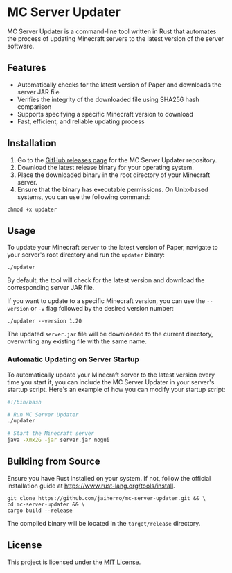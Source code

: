 # MC Server Updater

MC Server Updater is a command-line tool written in Rust that automates the process of updating Minecraft servers to the latest version of the server software.

## Features

- Automatically checks for the latest version of Paper and downloads the server JAR file
- Verifies the integrity of the downloaded file using SHA256 hash comparison
- Supports specifying a specific Minecraft version to download
- Fast, efficient, and reliable updating process

## Installation

1. Go to the [GitHub releases page](https://github.com/jaiherro/mc-server-updater/releases) for the MC Server Updater repository.
2. Download the latest release binary for your operating system.
3. Place the downloaded binary in the root directory of your Minecraft server.
4. Ensure that the binary has executable permissions. On Unix-based systems, you can use the following command:
    
```
chmod +x updater
```

## Usage

To update your Minecraft server to the latest version of Paper, navigate to your server's root directory and run the `updater` binary:

```
./updater
```

By default, the tool will check for the latest version and download the corresponding server JAR file.

If you want to update to a specific Minecraft version, you can use the `--version` or `-v` flag followed by the desired version number:

```
./updater --version 1.20
```

The updated `server.jar` file will be downloaded to the current directory, overwriting any existing file with the same name.

### Automatic Updating on Server Startup

To automatically update your Minecraft server to the latest version every time you start it, you can include the MC Server Updater in your server's startup script. Here's an example of how you can modify your startup script:

```bash
#!/bin/bash

# Run MC Server Updater
./updater

# Start the Minecraft server
java -Xmx2G -jar server.jar nogui
```

## Building from Source

Ensure you have Rust installed on your system. If not, follow the official installation guide at https://www.rust-lang.org/tools/install.
```
git clone https://github.com/jaiherro/mc-server-updater.git && \
cd mc-server-updater && \
cargo build --release
```
The compiled binary will be located in the `target/release` directory.

## License

This project is licensed under the [MIT License](LICENSE).
